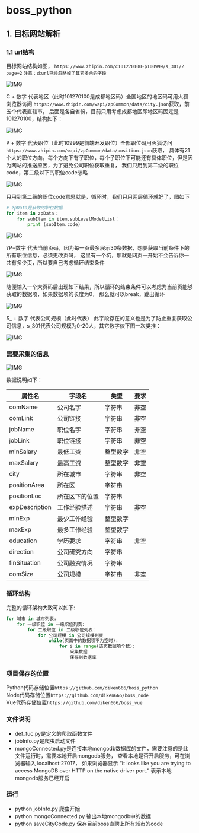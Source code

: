 # boss_python

## 1. 目标网站解析

### 1.1 url结构

目标网站结构如图， `https://www.zhipin.com/c101270100-p100999/s_301/?page=2` `注意：此url已经忽略掉了其它多余的字段`  

![IMG](./img/pic1.png)  

C + 数字 代表地区（此时101270100是成都地区码）全国地区的地区码可用火狐浏览器访问
`https://www.zhipin.com/wapi/zpCommon/data/city.json`获取，前五个代表直辖市，
后面是各自省份，目前只用考虑成都地区即地区码固定是101270100，结构如下：
  
![IMG](./img/pic2.png)

P + 数字 代表职位（此时10999是前端开发职位）全部职位码用火狐访问`https://www.zhipin.com/wapi/zpCommon/data/position.json`获取，
具体有21个大的职位方向，每个方向下有子职位，每个子职位下可能还有具体职位，但是因为网站的推送原因，为了避免公司职位获取重复，
我们只用到第二级的职位code，第二级以下的职位code忽略

![IMG](./img/pic3.png)

只用到第二级的职位code意思就是，循环时，我们只用两层循环就好了，图如下
```python
# zpData是获取的职位数据
for item in zpData：
    for subItem in item.subLevelModelList：
        print (subItem.code)
```
![IMG](./img/pic4.png)

?P=数字 代表当前页码，因为每一页最多展示30条数据，想要获取当前条件下的所有职位信息，必须更改页码，
这里有一个坑，那就是网页一开始不会告诉你一共有多少页，所以要自己考虑循环结束条件

![IMG](./img/pic5.png)  

随便输入一个大页码后出现如下结果，所以循环的结束条件可以考虑为当前页能够获取的数据项，如果数据项的长度为0，
那么就可以break，跳出循环

![IMG](./img/pic6.png)

S_ + 数字 代表公司规模（此时代表） 此字段存在的意义也是为了防止重复获取公司信息，s_301代表公司规模为0-20人，其它数字依下图一次类推：

![IMG](./img/pic7.png)

### 需要采集的信息

![IMG](./img/pic8.png)

数据说明如下： 

|属性名|字段名|类型|要求
|---|---|---|---|
|comName|公司名字|字符串|非空
|comLink|公司链接|字符串|非空
|jobName|职位名字|字符串|非空
|jobLink|职位链接|字符串|非空
|minSalary|最低工资|整型数字|非空
|maxSalary|最高工资|整型数字|非空
|city|所在城市|字符串|非空
|positionArea|所在区|字符串||	
|positionLoc|所在区下的位置|字符串||
|expDescription|工作经验描述|字符串|非空
|minExp|最少工作经验|整型数字||	
|maxExp|最多工作经验|整型数字||
|education|学历要求|字符串|非空
|direction|公司研究方向|字符串||	
|finSituation|公司融资情况|字符串||	
|comSize|公司规模|字符串|非空

### 循环结构

完整的循环架构大致可以如下:
```python
for 城市 in 城市列表:
    for 一级职位 in 一级职位列表:
        for 二级职位 in 二级职位列表:
            for 公司规模 in 公司规模列表
                while(页面中的数据项不为空时):
                    for i in range(该页数据项个数):
                        采集数据
                        保存到数据库
```

### 项目保存的位置

Python代码存储位置`https://github.com/diken666/boss_python`  
Node代码存储位置`https://github.com/diken666/boss_node`  
Vue代码存储位置`https://github.com/diken666/boss_vue`  

### 文件说明

- def_fuc.py是定义的爬取函数文件
- jobInfo.py是爬虫启动文件
- mongoConnected.py是连接本地mongodb数据库的文件，需要注意的是此文件运行时，需要本地开启mongodb服务，
查看本地是否开启服务，可在浏览器输入 localhost:27017， 如果浏览器显示
“It looks like you are trying to access MongoDB over HTTP on the native driver port.”
表示本地mongodb服务已经开启

### 运行

- python jobInfo.py 爬虫开始
- python mongoConnected.py 输出本地mongodb中的数据
- python saveCityCode.py 保存目前boss直聘上所有城市的code
